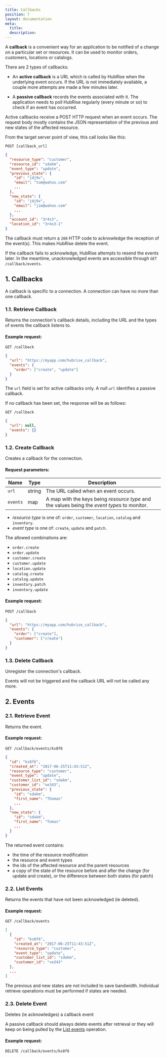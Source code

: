 ```yaml
---
title: Callbacks
position: 7
layout: documentation
meta:
  title:
  description:
---
```


A **callback** is a convenient way for an application to be notified of a change on a particular set or resources. It can be used to monitor orders, customers, locations or catalogs.

There are 2 types of callbacks:

- An **active callback** is a URL which is called by HubRise when the underlying event occurs. If the URL is not immediately available, a couple more attempts are made a few minutes later.

- A **passive callback** records the events associated with it. The application needs to poll HubRise regularly (every minute or so) to check if an event has occurred.

Active callbacks receive a POST HTTP request when an event occurs. The request body mostly contains the JSON representation of the previous and new states of the affected resource.

From the target server point of view, this call looks like this:

`POST [callback_url]`

```json
{
  "resource_type": "customer",
  "resource_id": "sdakm",
  "event_type": "update",
  "previous_state": {
    "id": "jdj9v",
    "email": "tom@wahoo.com"
    ...
  },
  "new_state": {
    "id": "jdj9v",
    "email": "jim@wahoo.com"
    ...
  },
  "account_id": "3r4s3",
  "location_id": "3r4s3-1"
}
```

The callback must return a `200` HTTP code to acknowledge the reception of the event(s). This makes HubRise delete the event.

If the callback fails to acknowledge, HubRise attempts to resend the events later. In the meantime, unacknowledged events are accessible through `GET /callback/events`.

## 1. Callbacks

A callback is specific to a connection. A connection can have no more than one callback.

### 1.1. Retrieve Callback

Returns the connection's callback details, including the URL and the types of events the callback listens to.

<CallSummaryTable
  endpoint="GET /callback"
  accessLevel="location, account"
/>

#### Example request:

`GET /callback`

```json
{
  "url": "https://myapp.com/hubrise_callback",
  "events": {
    "order": ["create", "update"]
  }
}
```

The `url` field is set for active callbacks only. A null `url` identifies a passive callback.

If no callback has been set, the response will be as follows:

`GET /callback`

```json
{
  "url": null,
  "events": {}
}
```

### 1.2. Create Callback

Creates a callback for the connection.

<CallSummaryTable
  endpoint="POST /callback"
  accessLevel="location, account"
/>

#### Request parameters:

| Name     | Type   | Description                                                                                  |
| -------- | ------ | -------------------------------------------------------------------------------------------- |
| `url`    | string | The URL called when an event occurs.                                                         |
| `events` | map    | A map with the keys being _resource type_ and the values being the *event type*s to monitor. |

- _resource type_ is one of: `order`, `customer`, `location`, `catalog` and `inventory`.
- _event type_ is one of: `create`, `update` and `patch`.

The allowed combinations are:

- `order.create`
- `order.update`
- `customer.create`
- `customer.update`
- `location.update`
- `catalog.create`
- `catalog.update`
- `inventory.patch`
- `inventory.update`

#### Example request:

`POST /callback`

```json
{
  "url": "https://myapp.com/hubrise_callback",
  "events": {
    "order": ["create"],
    "customer": ["create"]
  }
}
```

### 1.3. Delete Callback

Unregister the connection's callback.

Events will not be triggered and the callback URL will not be called any more.

<CallSummaryTable
  endpoint="DELETE /callback"
  accessLevel="location, account"
/>

## 2. Events

### 2.1. Retrieve Event

Returns the event.

<CallSummaryTable
  endpoint="GET /callback/events/:event_id"
  accessLevel="location, account"
/>

#### Example request:

`GET /callback/events/ks8f6`

```json
{
  "id": "ks8f6",
  "created_at": "2017-06-25T11:43:51Z",
  "resource_type": "customer",
  "event_type": "update",
  "customer_list_id": "sdakm",
  "customer_id": "ve343",
  "previous_state": {
    "id": "sdakm",
    "first_name": "Thomas"
    ...
  },
  "new_state": {
    "id": "sdakm",
    "first_name": "Tomas"
    ...
  }
}
```

The returned event contains:

- the time of the resource modification
- the resource and event types
- the ids of the affected resource and the parent resources
- a copy of the state of the resource before and after the change (for update and create), or the difference between both states (for patch)

### 2.2. List Events

Returns the events that have not been acknowledged (ie deleted).

<CallSummaryTable
  endpoint="GET /callback/events"
  accessLevel="location, account"
/>

#### Example request:

`GET /callback/events`

```json
[
  {
    "id": "ks8f6",
    "created_at": "2017-06-25T11:43:51Z",
    "resource_type": "customer",
    "event_type": "update",
    "customer_list_id": "sdakm",
    "customer_id": "ve343"
  },
  ...
]
```

The previous and new states are not included to save bandwidth. Individual retrieve operations must be performed if states are needed.

### 2.3. Delete Event

Deletes (ie acknowledges) a callback event

A passive callback should always delete events after retrieval or they will keep on being pulled by the [List events](#22-list-events) operation.

<CallSummaryTable
  endpoint="DELETE /callback/events/:event_id"
  accessLevel="location, account"
/>

#### Example request:

`DELETE /callback/events/ks8f6`
